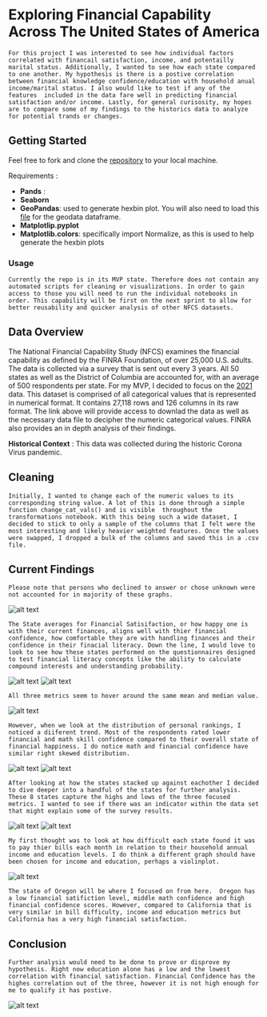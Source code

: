 # Exploring Financial Capability Across The United States of America
    For this project I was interested to see how individual factors correlated with financail satisfaction, income, and potentailly  marital status. Additionally, I wanted to see how each state compared to one another. My hypothesis is there is a postive correlation between financial knowledge confidence/education with household anual income/marital status. I also would like to test if any of the features  included in the data fare well in predicting financial satisfaction and/or income. Lastly, for general curisosity, my hopes are to compare some of my findings to the historics data to analyze for potential trands or changes.

## Getting Started

Feel free to fork and clone the [repository](https://github.com/jhardin7612/financial_capability_study) to your local machine.

 Requirements : 
 - **Pands** :
 - **Seaborn** 
 - **GeoPandas**: used to generate hexbin plot. You will also need to load this [file]("https://raw.githubusercontent.com/holtzy/The-Python-Graph-Gallery/master/static/data/us_states_hexgrid.geojson.json") for the geodata dataframe.
 - **Matplotlip.pyplot**
 - **Matplotlib.colors**: specifically import Normalize, as this is used to help generate the hexbin plots

### Usage 
    Currently the repo is in its MVP state. Therefore does not contain any automated scripts for cleaning or visualizations. In order to gain access to those you will need to run the individual notebooks in order. This capability will be first on the next sprint to allow for better reusability and quicker analysis of other NFCS datasets.

## Data Overview
The National Financial Capability Study (NFCS) examines the financial capability as defined by the FINRA Foundation, of over 25,000 U.S. adults. The data is collected via a survey that is sent out every 3 years. All 50 states as well as the District of Columbia are accounted for, with an average of 500 respondents per state. For my MVP, I decided to focus on the 
[2021](https://finrafoundation.org/knowledge-we-gain-share/nfcs/data-and-downloads) data. This dataset is comprised of all categorical values that is represented in numerical format. It contains 27,118 rows and 126 columns in its raw format. The link above will provide access to downlad the data as well as the necessary data file to decipher the numeric categorical values. FINRA also provides an in depth analysis of their findings. 

**Historical Context** : This data was collected during the historic Corona Virus pandemic.

## Cleaning
    Initially, I wanted to change each of the numeric values to its corresponding string value. A lot of this is done through a simple function change_cat_vals() and is visible  throughout the transformations notebook. With this being such a wide dataset, I decided to stick to only a sample of the columns that I felt were the most interesting and likely heavier weighted features. Once the values were swapped, I dropped a bulk of the columns and saved this in a .csv file. 

## Current Findings
    Please note that persons who declined to answer or chose unknown were not accounted for in majority of these graphs.

![alt text](images/fin_sat_map.png)

    The State averages for Financial Satisifaction, or how happy one is with their current finances, aligns well with thier financial confidence, how comfortable they are with handling finances and their confidence in their finacial literacy. Down the line, I would love to look to see how these states performed on the questionnaires designed to test financial literacy concepts like the ability to calculate compound interests and understanding probability. 

![alt text](images/fin_conf_map.png)
![alt text](images/math_map.png)

    All three metrics seem to hover around the same mean and median value.

![alt text](images/boxplot.png)

    However, when we look at the distribution of personal rankings, I noticed a diiferent trend. Most of the respondents rated lower financial and math skill confidence compared to their overall state of financial happiness. I do notice math and financial confidence have similar right skewed distribution. 

![alt text](images/fin_sat_conf_hist.png) ![alt text](images/fin_sat_math_hist.png)

    After looking at how the states stacked up against eachother I decided to dive deeper into a handful of the states for further analysis. These 8 states capture the highs and lows of the three focused metrics. I wanted to see if there was an indicator within the data set that might explain some of the survey results.
![alt text](images/bills_barchart.png)
![alt text](images/income_barchart.png)

    My first thought was to look at how difficult each state found it was to pay thier bills each month in relation to their household annual income and education levels. I do think a different graph should have been chosen for income and education, perhaps a violinplot. 

![alt text](images/education_barchart.png)

    The state of Oregon will be where I focused on from here.  Oregon has a low financial satifiction level, middle math confidence and high financial confidence scores. However, compared to California that is very similar in bill difficulty, income and education metrics but California has a very high financial satisfaction. 

## Conclusion
    Further analysis would need to be done to prove or disprove my hypothesis. Right now education alone has a low and the lowest correlation with financial satisfaction. Financial Confidence has the highes correlation out of the three, however it is not high enough for me to qualify it has postive. 
![alt text](images/corr_snap.png)